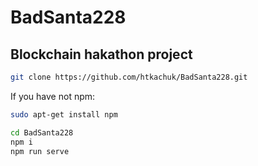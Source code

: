 # BadSanta228

## Blockchain hakathon project

```sh
git clone https://github.com/htkachuk/BadSanta228.git
```
If you have not npm:

```sh
sudo apt-get install npm
```

```sh
cd BadSanta228
npm i
npm run serve
```

